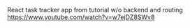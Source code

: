 React task tracker app from tutorial w/o backend and routing
https://www.youtube.com/watch?v=w7ejDZ8SWv8